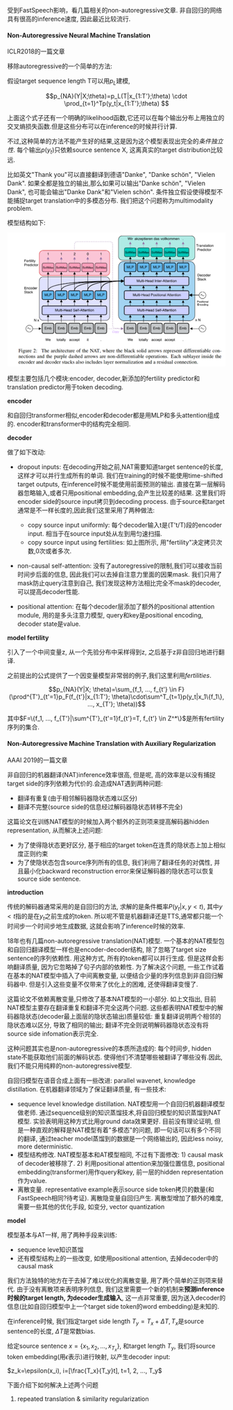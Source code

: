 受到FastSpeech影响，看几篇相关的non-autoregressive文章. 非自回归的网络具有很高的inference速度, 因此最近比较流行.


#### Non-Autoregressive Neural Machine Translation

ICLR2018的一篇文章

移除autoregressive的一个简单的方法:

假设target sequence length T可以用$p_L$建模,

$$p_{NA}(Y|X;\theta)=p_L(T|x_{1:T'};\theta) \cdot \prod_{t=1}^Tp(y_t|x_{1:T'};\theta) $$

上面这个式子还有一个明确的likelihood函数,它还可以在每个输出分布上用独立的交叉熵损失函数.但是这些分布可以在inference的时候并行计算.

不过,这种简单的方法不能产生好的结果,这是因为这个模型表现出完全的*条件独立性*. 每个输出$p(y_t)$只依赖source sentence X, 这离真实的target distribution比较远. 

比如英文"Thank you"可以直接翻译到德语"Danke", "Danke schön", "Vielen Dank". 如果全都是独立的输出,那么如果可以输出"Danke schön", "Vielen Dank", 也可能会输出"Danke Dank"和"Vielen schön". 条件独立假设使得模型不能捕捉target translation中的多模态分布. 我们把这个问题称为multimodality problem.


模型结构如下:

![](/papers/nlps/1.png)

模型主要包括几个模块:encoder, decoder,新添加的fertility predictor和translation predictor用于token decoding.

**encoder**

和自回归transformer相似,encoder和decoder都是用MLP和多头attention组成的. encoder和transformer中的结构完全相同.

**decoder**

做了如下改动:

- dropout inputs: 在decoding开始之前,NAT需要知道target sentence的长度, 这样才可以并行生成所有的单词. 我们在training的时候不能使用time-shifted target outputs, 在inference时候不能使用前面预测的输出. 直接在第一层解码器忽略输入,或者只用positional embedding,会产生比较差的结果. 这里我们将encoder side的source input拷贝到decoding process. 由于source和target通常是不一样长度的,因此我们这里采用了两种做法:
    - copy source input uniformly: 每个decoder输入t是(T't/T)段的encoder input. 相当于在source input处从左到用匀速扫描.
    - copy source input using fertilities: 如上图所示, 用"fertility"决定拷贝次数,0次或者多次.

- non-causal self-attention: 没有了autoregressive的限制,我们可以接收当前时间步后面的信息, 因此我们可以去掉自注意力里面的因果mask. 我们只用了mask防止query注意到自己, 我们发现这种方法相比完全不mask的decoder,可以提高decoder性能.
- positional attention: 在每个decoder层添加了额外的positional attention module, 用的是多头注意力模型, query和key是positional encoding, decoder state是value.

**model fertility**

引入了一个中间变量z, 从一个先验分布中采样得到z, 之后基于z非自回归地进行翻译. 

之前提出的公式提供了一个因变量模型非常弱的例子,我们这里利用*fertilities*. 

$$p_{NA}(Y|X; \theta)=\sum_{f_1, ..., f_{t'} \in F}(\prod^{T'}_{t'=1}p_F(f_{t'}|x_{1:T'}; \theta)\cdot\sum^T_{t=1}p(y_t|x_1\{f_1\}, ..., x_{T'}; \theta))$$

其中$F=\{f_1, ..., f_{T'}|\sum^{T'}_{t'=1}f_{t'}=T, f_{t'} \in Z^*\}$是所有fertility序列的集合.



#### Non-Autoregressive Machine Translation with Auxiliary Regularization

AAAI 2019的一篇文章

非自回归的机器翻译(NAT)inference效率很高, 但是呢, 高的效率是以没有捕捉target side的序列依赖为代价的.会造成NAT遇到两种问题:
- 翻译有重复(由于相邻解码器隐状态难以区分)
- 翻译不完整(source side的信息经过解码器隐状态转移不完全)

这篇论文在训练NAT模型的时候加入两个额外的正则项来提高解码器hidden representation, 从而解决上述问题:
- 为了使得隐状态更好区分, 基于相应的target token在连贯的隐状态上加上相似度正则约束
- 为了使隐状态包含source序列所有的信息, 我们利用了翻译任务的对偶性, 并且最小化backward reconstruction error来保证解码器的隐状态可以恢复source side sentence. 

**introduction**

传统的解码器通常采用的是自回归的方法, 求解的是条件概率$P(y_t|x, y\lt t)$, 其中$y \lt t$指的是在$y_t$之前生成的token. 所以呢不管是机器翻译还是TTS,通常都只能一个时间步一个时间步地生成数据, 这就会影响了inference时候的效率.


18年也有几篇non-autoregressive translation(NAT)模型. 一个基本的NAT模型包和自回归翻译模型一样也是encoder-decoder结构, 除了忽略了target size sentence的序列依赖性. 用这种方式, 所有的token都可以并行生成. 但是这样会影响翻译质量, 因为它忽略掉了句子内部的依赖性. 为了解决这个问题, 一些工作试着在基本的NAT模型中插入了中间离散变量, 以便结合少量的序列信息到非自回归解码器中. 但是引入这些变量不仅带来了优化上的困难, 还使得翻译变慢了.


这篇论文不依赖离散变量,只修改了基本NAT模型的一小部分. 如上文指出, 目前NAT模型主要存在翻译重复和翻译不完全这两个问题. 这些都表明NAT模型中的解码器隐状态(decoder最上面层的隐状态输出)质量较低: 重复翻译说明两个相邻的隐状态难以区分, 导致了相同的输出; 翻译不完全则说明解码器隐状态没有将source side infomation表示完全.

这种问题其实也是non-autoregressive的本质所造成的: 每个时间步, hidden state不能获取他们前面的解码状态. 使得他们不清楚哪些被翻译了哪些没有.因此,我们不能只用纯粹的non-autoregressive模型. 

自回归模型在语音合成上面有一些改进: parallel wavenet, knowledge distillation. 在机器翻译领域为了保证翻译质量, 有一些技术:
- sequence level knowledge distillation. NAT模型用一个自回归机器翻译模型做老师. 通过sequence级别的知识蒸馏技术,将自回归模型的知识蒸馏到NAT模型. 实验表明用这种方式比用ground data效果更好. 目前没有理论证明, 但是一种直观的解释是NAT模型有着"多模态"的问题, 即一句话可以有多个不同的翻译, 通过teacher model蒸馏到的数据是一个网络输出的, 因此less noisy, more deterministic. 
- 模型结构修改. NAT模型基本和AT模型相同, 不过有下面修改: 1) causal mask of decoder被移除了. 2) 利用positional attention来加强位置信息, positional embedding(transformer)用作query和key, 前一层的hidden representation作为value.
- 离散变量. representative example表示source side token拷贝的数量(和FastSpeech相同?待考证). 离散隐变量自回归产生. 离散型增加了额外的难度, 需要一些其他的优化手段, 如变分, vector quantization

**model**

模型基本与AT一样, 用了两种手段来训练:
- sequence leve知识蒸馏
- 还有模型结构上的一些改变, 如使用positional attention, 去掉decoder中的causal mask

我们方法独特的地方在于去掉了难以优化的离散变量, 用了两个简单的正则项来替代. 由于没有离散项来表明序列信息, 我们这里需要一个新的机制来**预测inference时候的target length, 为decoder生成输入**, 这一点非常重要, 因为送入decoder的信息(比如自回归模型中上一个target side token的word embedding)是未知的.


在inference时候, 我们指定target side length $T_y=T_x+\Delta T, T_x$是source sentence的长度, $\Delta T$是常数bias.


给定source sentence $x = \{x_1, x_2, ..., x_{T_x}\}$, 和target length $T_y$, 我们将source token embedding(用$\epsilon$表示)进行映射, 以产生decoder input:

$z_k=\epsilon(x_i), i=[\frac{T_x}{T_y}t], t=1, 2, ..., T_y$


下面介绍下如何解决上述两个问题

1. repeated translation & similarity regularization

